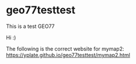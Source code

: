 # geo77testtest
 This is a test GEO77

Hi :)

The following is the correct website for mymap2:
https://yplate.github.io/geo77testtest/mymap2.html
